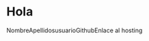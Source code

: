 <html>
  <head>
    <meta name="Author" content="José Jiménez Romero">
    <meta charset="UTF-8">
  </head>

<body>
  <h1>Hola</h1>
  
  <table>
  <tr>Nombre</tr>
  <tr>Apellidos</tr>
  <tr>usuarioGithub</tr>
  <tr>Enlace al hosting</tr>
</table>
  
  
</body>
</html>
